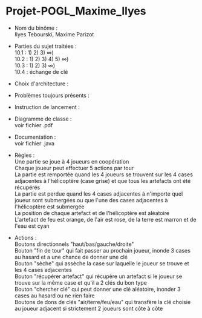 # Projet-POGL_Maxime_Ilyes

* Nom du binôme : <br/>
Ilyes Tebourski, Maxime Parizot

* Parties du sujet traitées : <br/>
10.1 : 1) 2) 3) ∞) <br/>
10.2 : 1) 2) 3) 4) 5) ∞) <br/>
10.3 : 1) 2) 3) ∞) <br/>
10.4 : échange de clé

* Choix d'architecture : <br/>


* Problèmes toujours présents : <br/>


* Instruction de lancement : <br/>


* Diagramme de classe : <br/>
voir fichier .pdf

* Documentation : <br/>
voir fichier .java

* Règles : <br/>
Une partie se joue à 4 joueurs en coopération <br/>
Chaque joueur peut effectuer 5 actions par tour <br/>
La partie est remportée quand les 4 joueurs se trouvent sur les 4 cases adjacentes à l'hélicoptère (case grise) et que tous les artefacts ont été récupérés <br/>
La partie est perdue quand les 4 cases adjacentes à n'importe quel joueur sont submergées ou que l'une des cases adjacentes à l'hélicoptère est submergée <br/>
La position de chaque artefact et de l'hélicoptère est aléatoire <br/>
L'artefact de feu est orange, de l'air est rose, de la terre est marron et de l'eau est cyan

* Actions : <br/>
Boutons directionnels "haut/bas/gauche/droite" <br/>
Bouton "fin de tour" qui fait passer au prochain joueur, inonde 3 cases au hasard et a une chance de donner une clé <br/>
Bouton "sèche" qui assèche la case sur laquelle le joueur se trouve et les 4 cases adjacentes <br/>
Bouton "récupérer artefact" qui récupère un artefact si le joueur se trouve sur la même case et qu'il a 2 clés du bon type <br/>
Bouton "chercher clé" qui peut donner une clé aléatoire, inonder 3 cases au hasard ou ne rien faire <br/>
Boutons de dons de clés "air/terre/feu/eau" qui transfère la clé choisie au joueur adjacent si strictement 2 joueurs sont côte à côte <br/>
